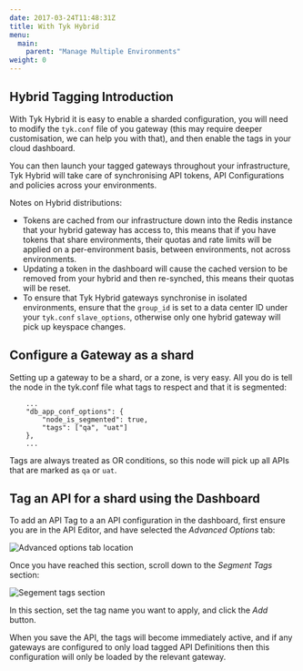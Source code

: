 ```yaml
---
date: 2017-03-24T11:48:31Z
title: With Tyk Hybrid
menu:
  main:
    parent: "Manage Multiple Environments"
weight: 0 
---
```


## <a name="tagging-introduction"></a>Hybrid Tagging Introduction

With Tyk Hybrid it is easy to enable a sharded configuration, you will need to modify the `tyk.conf` file of you gateway (this may require deeper customisation, we can help you with that), and then enable the tags in your cloud dashboard.

You can then launch your tagged gateways throughout your infrastructure, Tyk Hybrid will take care of synchronising API tokens, API Configurations and policies across your environments.

Notes on Hybrid distributions:

* Tokens are cached from our infrastructure down into the Redis instance that your hybrid gateway has access to, this means that if you have tokens that share environments, their quotas and rate limits will be applied on a per-environment basis, between environments, not across environments.
* Updating a token in the dashboard will cause the cached version to be removed from your hybrid and then re-synched, this means their quotas will be reset.
* To ensure that Tyk Hybrid gateways synchronise in isolated environments, ensure that the `group_id` is set to a data center ID under your `tyk.conf` `slave_options`, otherwise only one hybrid gateway will pick up keyspace changes.

## <a name="configure-gateway-as-shard"></a> Configure a Gateway as a shard

Setting up a gateway to be a shard, or a zone, is very easy. All you do is tell the node in the tyk.conf file what tags to respect and that it is segmented:

```
	...
	"db_app_conf_options": {
	    "node_is_segmented": true,
	    "tags": ["qa", "uat"]
	},
	...
```

Tags are always treated as OR conditions, so this node will pick up all APIs that are marked as `qa` or `uat`.

## <a name="tag-api-with-dashboard"></a> Tag an API for a shard using the Dashboard

To add an API Tag to a an API configuration in the dashboard, first ensure you are in the API Editor, and have selected the *Advanced Options* tab:

![Advanced options tab location][1]

Once you have reached this section, scroll down to the *Segment Tags* section:

![Segement tags section][2]

In this section, set the tag name you want to apply, and click the *Add* button.

When you save the API, the tags will become immediately active, and if any gateways are configured to only load tagged API Definitions then this configuration will only be loaded by the relevant gateway.

[1]: /img/dashboard/system-management/advancedOptionsDesigner.png
[2]: /img/dashboard/system-management/segmentTags.png



